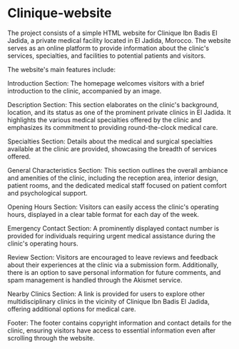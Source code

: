 # Clinique-website
The project consists of a simple HTML website for Clinique Ibn Badis El Jadida, a private medical facility located in El Jadida, Morocco. The website serves as an online platform to provide information about the clinic's services, specialties, and facilities to potential patients and visitors.

The website's main features include:

Introduction Section: The homepage welcomes visitors with a brief introduction to the clinic, accompanied by an image.

Description Section: This section elaborates on the clinic's background, location, and its status as one of the prominent private clinics in El Jadida. It highlights the various medical specialties offered by the clinic and emphasizes its commitment to providing round-the-clock medical care.

Specialties Section: Details about the medical and surgical specialties available at the clinic are provided, showcasing the breadth of services offered.

General Characteristics Section: This section outlines the overall ambiance and amenities of the clinic, including the reception area, interior design, patient rooms, and the dedicated medical staff focused on patient comfort and psychological support.

Opening Hours Section: Visitors can easily access the clinic's operating hours, displayed in a clear table format for each day of the week.

Emergency Contact Section: A prominently displayed contact number is provided for individuals requiring urgent medical assistance during the clinic's operating hours.

Review Section: Visitors are encouraged to leave reviews and feedback about their experiences at the clinic via a submission form. Additionally, there is an option to save personal information for future comments, and spam management is handled through the Akismet service.

Nearby Clinics Section: A link is provided for users to explore other multidisciplinary clinics in the vicinity of Clinique Ibn Badis El Jadida, offering additional options for medical care.

Footer: The footer contains copyright information and contact details for the clinic, ensuring visitors have access to essential information even after scrolling through the website.
